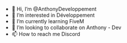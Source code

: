 - 👋 Hi, I’m @AnthonyDeveloppement
- 👀 I’m interested in Développement
- 🌱 I’m currently learning FiveM
- 💞️ I’m looking to collaborate on Anthony - Dev
- 📫 How to reach me Discord

<!---
AnthonyDeveloppement/AnthonyDeveloppement is a ✨ special ✨ repository because its `README.md` (this file) appears on your GitHub profile.
You can click the Preview link to take a look at your changes.
--->
